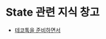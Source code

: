 # State 관련 지식 창고

- [테코톡을 준비하면서](https://utopian-galley-07b.notion.site/6023eaab41004a0b9e45f22965b94c5f)
